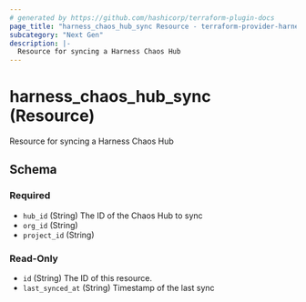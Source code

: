 ```yaml
---
# generated by https://github.com/hashicorp/terraform-plugin-docs
page_title: "harness_chaos_hub_sync Resource - terraform-provider-harness"
subcategory: "Next Gen"
description: |-
  Resource for syncing a Harness Chaos Hub
---
```


# harness_chaos_hub_sync (Resource)

Resource for syncing a Harness Chaos Hub



<!-- schema generated by tfplugindocs -->
## Schema

### Required

- `hub_id` (String) The ID of the Chaos Hub to sync
- `org_id` (String)
- `project_id` (String)

### Read-Only

- `id` (String) The ID of this resource.
- `last_synced_at` (String) Timestamp of the last sync
